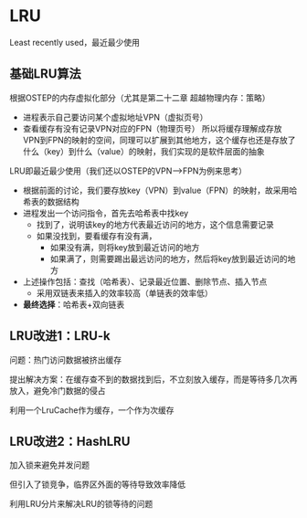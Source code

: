 # LRU
Least recently used，最近最少使用
## 基础LRU算法
根据OSTEP的内存虚拟化部分（尤其是第二十二章 超越物理内存：策略）
- 进程表示自己要访问某个虚拟地址VPN（虚拟页号）
- 查看缓存有没有记录VPN对应的FPN（物理页号）
所以将缓存理解成存放VPN到FPN的映射的空间，同理可以扩展到其他地方，这个缓存也还是存放了什么（key）到什么（value）的映射，我们实现的是软件层面的抽象

LRU即最近最少使用（我们还以OSTEP的VPN-->FPN为例来思考）
- 根据前面的讨论，我们要存放key（VPN）到value（FPN）的映射，故采用哈希表的数据结构
- 进程发出一个访问指令，首先去哈希表中找key
	- 找到了，说明该key的地方代表最近访问的地方，这个信息需要记录
	- 如果没找到，要看缓存有没有满，
		- 如果没有满，则将key放到最近访问的地方
		- 如果满了，则需要踢出最远访问的地方，然后将key放到最近访问的地方
- 上述操作包括：查找（哈希表）、记录最近位置、删除节点、插入节点
	- 采用双链表来插入的效率较高（单链表的效率低）
- **最终选择**：哈希表+双向链表
## LRU改进1：LRU-k
问题：热门访问数据被挤出缓存

提出解决方案：在缓存查不到的数据找到后，不立刻放入缓存，而是等待多几次再放入，避免冷门数据的侵占

利用一个LruCache作为缓存，一个作为次缓存

## LRU改进2：HashLRU

加入锁来避免并发问题

但引入了锁竞争，临界区外面的等待导致效率降低

利用LRU分片来解决LRU的锁等待的问题





